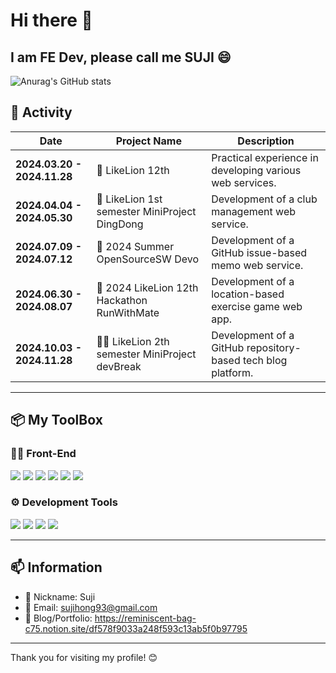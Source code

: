 # Hi there 👋  
## I am FE Dev, please call me SUJI 😄  
![Anurag's GitHub stats](https://github-readme-stats.vercel.app/api?username=NorangSuji&theme=graywhite&show_icons=true)
## 📌 Activity
| **Date**                     | **Project Name**                    | **Description**                                          |
|------------------------------|-------------------------------------|----------------------------------------------------------|
| **2024.03.20 - 2024.11.28**  | 🦁 LikeLion 12th                    | Practical experience in developing various web services. |
| **2024.04.04 - 2024.05.30**  | 🔔 LikeLion 1st semester MiniProject DingDong | Development of a club management web service.             |
| **2024.07.09 - 2024.07.12**  | 📝 2024 Summer OpenSourceSW Devo    | Development of a GitHub issue-based memo web service.     |
| **2024.06.30 - 2024.08.07**  | 👟 2024 LikeLion 12th Hackathon RunWithMate | Development of a location-based exercise game web app.    |
| **2024.10.03 - 2024.11.28**  | 👩‍💻 LikeLion 2th semester MiniProject devBreak | Development of a GitHub repository-based tech blog platform. |
---

## 📦 My ToolBox

### 👩‍💻 Front-End
  <img src="https://img.shields.io/badge/HTML-E34F26?style=flat&logo=html5&logoColor=white"> <img src="https://img.shields.io/badge/JavaScript-F7DF1E?style=flat&logo=javascript&logoColor=white"> <img src="https://img.shields.io/badge/CSS-1572B6?style=flat&logo=css3&logoColor=white"> <img src="https://img.shields.io/badge/React-61DAFB?style=flat&logo=react&logoColor=white"> <img src="https://img.shields.io/badge/styled-components-DB7093?style=flat&logo=styled-components&logoColor=white"> <img src="https://img.shields.io/badge/vite-646CFF?style=flat&logo=vite&logoColor=white">


### ⚙️ Development Tools
 <img src="https://img.shields.io/badge/GitHub-181717?style=flat&logo=github&logoColor=white"> <img src="https://img.shields.io/badge/Notion-000?style=flat&logo=notion&logoColor=white"> <img src="https://img.shields.io/badge/Figma-F24E1E?style=flat&logo=figma&logoColor=white"> <img src="https://img.shields.io/badge/discord-5865F2?style=flat&logo=discord&logoColor=white">

---

## 📫 Information
- 🙂 Nickname: Suji
- 💌 Email: sujihong93@gmail.com
- 📒 Blog/Portfolio: https://reminiscent-bag-c75.notion.site/df578f9033a248f593c13ab5f0b97795
---

Thank you for visiting my profile! 😊
